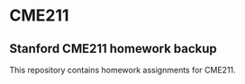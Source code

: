 # CME211
## Stanford CME211 homework backup
This repository contains homework assignments for CME211.
